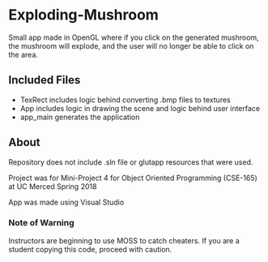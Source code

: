 # Exploding-Mushroom
Small app made in OpenGL where if you click on the generated mushroom, the mushroom will explode, and the user will no longer be able to click on the area.

## Included Files
* TexRect includes logic behind converting .bmp files to textures
* App includes logic in drawing the scene and logic behind user interface
* app_main generates the application

## About
Repository does not include .sln file or glutapp resources that were used.

Project was for Mini-Project 4 for Object Oriented Programming (CSE-165) at UC Merced Spring 2018

App was made using Visual Studio

### Note of Warning
Instructors are beginning to use MOSS to catch cheaters. If you are a student copying this code, proceed with caution.
